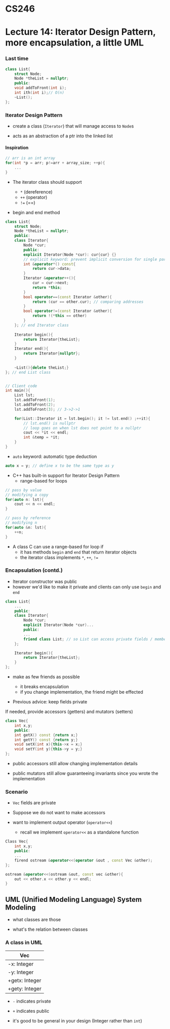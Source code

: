 # CS246
# Lecture 14: Iterator Design Pattern, more encapsulation, a little UML

### Last time

```cpp
class List{
	struct Node;
	Node *theList = nullptr;
	public:
	void addToFront(int i);
	int ith(int i);// O(n)
	~List();
};
```


### Iterator Design Pattern

- create a class (`Iterator`) that will manage access to `Node`s

- acts as an abstraction of a ptr into the linked list

#### Inspiration

```cpp
// arr is an int array
for(int *p = arr; p!=arr + array_size; ++p){
	...
}
```

- The iterator class should support
	- `*` (dereference)
	- `++` (operator)
	- `!=` (==)

- begin and end method
```cpp
class List{
	struct Node;
	Node *theList = nullptr;
	public:
	class Iterator{
		Node *cur;
		public:
		explicit Iterator(Node *cur): cur{cur} {}
		// explicit keyword: prevent implicit conversion for single parameter constructors
		int &operator*() const{
			return cur->data;
		}
		Iterator &operator++(){
			cur = cur->next;
			return *this;
		}
		bool operator==(const Iterator &other){
			return (cur == other.cur); // comparing addresses
		}
		bool operator!=(const Iterator &other){
			return !(*this == other)
		}
	}; // end Iterator class
	
	Iterator begin(){
		return Iterator{theList};
	}
	Iterator end(){
		return Iterator{nullptr};
	}
	
	~List(){delete theList;}
}; // end List class


// Client code
int main(){
	List lst;
	lst.addToFront(1);
	lst.addToFront(2);
	lst.addToFront(3); // 3->2->1

	for(List::Iterator it = lst.begin(); it != lst.end() ;++it){
		// lst.end() is nullptr
		// loop goes on when lst does not point to a nullptr
		cout << *it << endl;
		int &temp = *it;
	}
}

```

- `auto` keyword: automatic type deduction
```cpp
auto x = y; // define x to be the same type as y
```

- C++ has built-in support for Iterator Design Pattern
	- range-based for loops
```cpp
// pass by value
// modifying a copy
for(auto n: lst){
	cout << n << endl;
}

// pass by reference
// modifying n
for(auto &n: lst){
	++n;
}
```

- A class C can use a range-based for loop if
	- it has methods `begin` and `end` that return iterator objects
	- the iterator class implements `*`, `++`, `!=`

### Encapsulation (contd.)

- Iterator constructor was public
- however we'd like to make it private and clients can only use `begin` and `end`


```cpp
class List{
	...
	public:
	class Iterator{
		Node *cur;
		explicit Iterator(Node *cur)...
		public:
		...
		friend class List; // so List can access private fields / members of Iterator
	};

	Iterator begin(){
		return Iterator{theList};
	}
};

```
- make as few friends as possible
	- it breaks encapsulation
	- if you change implementation, the friend might be effected

- Previous advice: keep fields private

If needed, provide accessors (getters) and mutators (setters)

```cpp
class Vec{
	int x,y;
	public:
	int getX() const {return x;}
	int getY() const {return y;}
	void setX(int x){this->x = x;}
	void setY(int y){this->y = y;}
};

```

- public accessors still allow changing implementation details

- public mutators still allow guaranteeing invariants since you wrote the implementation

### Scenario

- `Vec` fields are private 

- Suppose we do not want to make accessors

- want to implement output operator (`operator<<`)
	- recall we implement `operator<<` as a standalone function


```cpp
Class Vec{
	int x,y;
	public:
	...
	firend ostream &operator<<(operator &out , const Vec &other);
};

ostream &operator<<(ostream &out, const vec &other){
	out << other.x << other.y << endl;
}
```

## UML (Unified Modeling Language) System Modeling

- what classes are those

- what's the relation between classes

### A class in UML

|Vec|
|---|
|-x: Integer|  
|-y: Integer|
|+getx: Integer| 
|+gety: Integer|

- `-` indicates private
- `+` indicates public

- it's good to be general in your design (Integer rather than `int`)
